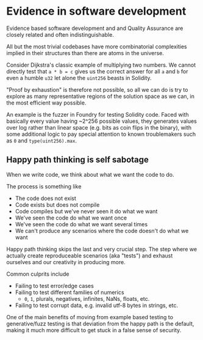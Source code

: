 # Evidence in software development

Evidence based software development and and Quality Assurance are closely related
and often indistinguishable.

All but the most trivial codebases have more combinatorial complexities implied
in their structures than there are atoms in the universe.

Consider Dijkstra's classic example of multiplying two numbers. We cannot
directly test that `a * b = c` gives us the correct answer for all `a` and `b`
for even a humble `u32` let alone the `uint256` beasts in Solidity.

"Proof by exhaustion" is therefore not possible, so all we can do is try to
explore as many representative regions of the solution space as we can, in the
most efficient way possible.

An example is the fuzzer in Foundry for testing Solidity code. Faced with
basically every value having ~2^256 possible values, they generates values
over log rather than linear space (e.g. bits as coin flips in the binary), with
some additional logic to pay special attention to known troublemakers such as
`0` and `type(uint256).max`.

## Happy path thinking is self sabotage

When we write code, we think about what we want the code to do.

The process is something like

- The code does not exist
- Code exists but does not compile
- Code compiles but we've never seen it do what we want
- We've seen the code do what we want once
- We've seen the code do what we want several times
- We can't produce any scenarios where the code doesn't do what we want

Happy path thinking skips the last and very crucial step. The step where we
actually create reproduceable scenarios (aka "tests") and exhaust ourselves and
our creativity in producing more.

Common culprits include

- Failing to test error/edge cases
- Failing to test different families of numerics
    - `0`, `1`, plurals, negatives, infinites, NaNs, floats, etc.
- Failing to test corrupt data, e.g. invalid utf-8 bytes in strings, etc.

One of the main benefits of moving from example based testing to generative/fuzz
testing is that deviation from the happy path is the default, making it much more
difficult to get stuck in a false sense of security.